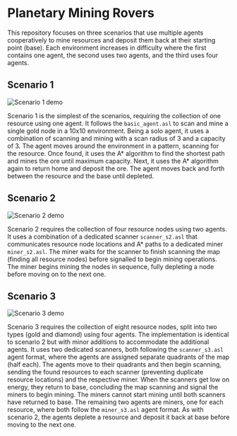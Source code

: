 # Planetary Mining Rovers

This repository focuses on three scenarios that use multiple agents cooperatively to mine resources and deposit them back at their starting point (base). Each environment increases in difficulty where the first contains one agent, the second uses two agents, and the third uses four agents.

## Scenario 1

![Scenario 1 demo](demos/s1.gif)

Scenario 1 is the simplest of the scenarios, requiring the collection of one resource using one agent. It follows the `basic_agent.asl` to scan and mine a single gold node in a 10x10 environment. Being a solo agent, it uses a combination of scanning and mining with a scan radius of 3 and a capacity of 3. The agent moves around the environment in a pattern, scanning for the resource. Once found, it uses the A* algorithm to find the shortest path and mines the ore until maximum capacity. Next, it uses the A* algorithm again to return home and deposit the ore. The agent moves back and forth between the resource and the base until depleted.

## Scenario 2

![Scenario 2 demo](demos/s2.gif)

Scenario 2 requires the collection of four resource nodes using two agents. It uses a combination of a dedicated scanner `scanner_s2.asl` that communicates resource node locations and A* paths to a dedicated miner `miner_s2.asl`. The miner waits for the scanner to finish scanning the map (finding all resource nodes) before signalled to begin mining operations. The miner begins mining the nodes in sequence, fully depleting a node before moving on to the next one.

## Scenario 3

![Scenario 3 demo](demos/s3.gif)

Scenario 3 requires the collection of eight resource nodes, split into two types (gold and diamond) using four agents. The implementation is identical to scenario 2 but with minor additions to accommodate the additional agents. It uses two dedicated scanners, both following the `scanner_s3.asl` agent format, where the agents are assigned separate quadrants of the map (half each). The agents move to their quadrants and then begin scanning, sending the found resources to each scanner (preventing duplicate resource locations) and the respective miner. When the scanners get low on energy, they return to base, concluding the map scanning and signal the miners to begin mining. The miners cannot start mining until both scanners have returned to base. The remaining two agents are miners, one for each resource, where both follow the `miner_s3.asl` agent format. As with scenario 2, the agents deplete a resource and deposit it back at base before moving to the next one.
